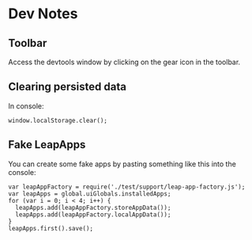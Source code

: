 # Dev Notes

## Toolbar

Access the devtools window by clicking on the gear icon in the toolbar.

## Clearing persisted data
In console:

    window.localStorage.clear();


## Fake LeapApps

You can create some fake apps by pasting something like this into the console:


    var leapAppFactory = require('./test/support/leap-app-factory.js');
    var leapApps = global.uiGlobals.installedApps;
    for (var i = 0; i < 4; i++) {
      leapApps.add(leapAppFactory.storeAppData());
      leapApps.add(leapAppFactory.localAppData());
    }
    leapApps.first().save();

